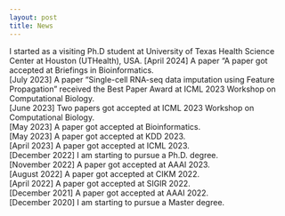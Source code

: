 ```yaml
---
layout: post
title: News
---
```

I started as a visiting Ph.D student at University of Texas Health Science Center at Houston (UTHealth), USA.
[April 2024] A paper “A paper got accepted at Briefings in Bioinformatics. <br>
[July 2023] A paper “Single-cell RNA-seq data imputation using Feature Propagation” received the Best Paper Award at ICML 2023 Workshop on Computational Biology. <br>
[June 2023] Two papers got accepted at ICML 2023 Workshop on Computational Biology. <br>
[May 2023] A paper got accepted at Bioinformatics. <br>
[May 2023] A paper got accepted at KDD 2023. <br>
[April 2023] A paper got accepted at ICML 2023. <br>
[December 2022] I am starting to pursue a Ph.D. degree. <br>
[November 2022] A paper got accepted at AAAI 2023. <br>
[August 2022] A paper got accepted at CIKM 2022. <br>
[April 2022] A paper got accepted at SIGIR 2022. <br>
[December 2021] A paper got accepted at AAAI 2022. <br>
[December 2020] I am starting to pursue a Master degree. <br>